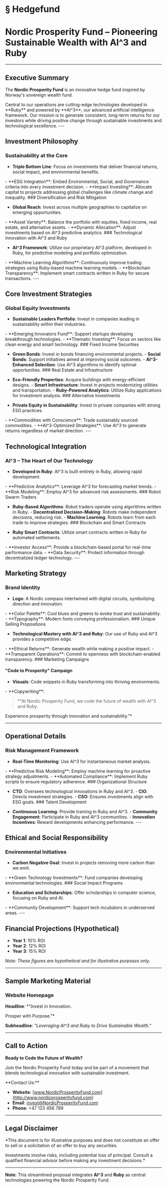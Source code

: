 # § Hedgefund

# Nordic Prosperity Fund – Pioneering Sustainable Wealth with AI^3 and Ruby

---

## Executive Summary

The **Nordic Prosperity Fund** is an innovative hedge fund inspired by Norway's sovereign wealth fund.
<!-- TODO: Break into shorter sentences (34 words > 15) --> Central to our operations are cutting-edge technologies developed in **Ruby** and powered by **AI^3**, our advanced artificial intelligence framework.
<!-- TODO: Break into shorter sentences (19 words > 15) --> Our mission is to generate consistent, long-term returns for our investors while driving positive change through sustainable investments and technological excellence.
<!-- TODO: Break into shorter sentences (21 words > 15) --> ---

## Investment Philosophy

### Sustainability at the Core

- **Triple Bottom Line**: Focus on investments that deliver financial returns, social impact, and environmental benefits.
<!-- TODO: Break into shorter sentences (25 words > 15) --> - **ESG Integration**: Embed Environmental, Social, and Governance criteria into every investment decision. - **Impact Investing**: Allocate capital to projects addressing global challenges like climate change and inequality. ### Diversification and Risk Mitigation

- **Global Reach**: Invest across multiple geographies to capitalize on emerging opportunities.
<!-- TODO: Break into shorter sentences (17 words > 15) --> - **Asset Variety**: Balance the portfolio with equities, fixed income, real estate, and alternative assets. - **Dynamic Allocation**: Adjust investments based on AI^3 predictive analytics. ### Technological Innovation with AI^3 and Ruby

- **AI^3 Framework**: Utilize our proprietary AI^3 platform, developed in Ruby, for predictive modeling and portfolio optimization.
<!-- TODO: Break into shorter sentences (24 words > 15) --> - **Machine Learning Algorithms**: Continuously improve trading strategies using Ruby-based machine learning models. - **Blockchain Transparency**: Implement smart contracts written in Ruby for secure transactions. ---

## Core Investment Strategies

### Global Equity Investments

- **Sustainable Leaders Portfolio**: Invest in companies leading in sustainability within their industries.
<!-- TODO: Break into shorter sentences (22 words > 15) --> - **Emerging Innovators Fund**: Support startups developing breakthrough technologies. - **Thematic Investing**: Focus on sectors like clean energy and smart technology. ### Fixed Income Securities

- **Green Bonds**: Invest in bonds financing environmental projects. - **Social Bonds**: Support initiatives aimed at improving social outcomes. - **AI^3-Enhanced Selection**: Use AI^3 algorithms to identify optimal opportunities. ### Real Estate and Infrastructure

- **Eco-Friendly Properties**: Acquire buildings with energy-efficient designs. - **Smart Infrastructure**: Invest in projects modernizing utilities and transportation. - **Ruby-Powered Analytics**: Utilize Ruby applications for investment analysis. ### Alternative Investments

- **Private Equity in Sustainability**: Invest in private companies with strong ESG practices.
<!-- TODO: Break into shorter sentences (16 words > 15) --> - **Commodities with Conscience**: Trade sustainably sourced commodities. - **AI^3-Optimized Strategies**: Use AI^3 to generate returns regardless of market direction. ---

## Technological Integration

### AI^3 – The Heart of Our Technology

- **Developed in Ruby**: AI^3 is built entirely in Ruby, allowing rapid development.
<!-- TODO: Break into shorter sentences (25 words > 15) --> - **Predictive Analytics**: Leverage AI^3 for forecasting market trends. - **Risk Modeling**: Employ AI^3 for advanced risk assessments. ### Robot Swarm Traders

- **Ruby-Based Algorithms**: Robot traders operate using algorithms written in Ruby. - **Decentralized Decision-Making**: Robots make independent decisions, reducing risk. - **Machine Learning**: Robots learn from each trade to improve strategies. ### Blockchain and Smart Contracts

- **Ruby Smart Contracts**: Utilize smart contracts written in Ruby for automated settlements.
<!-- TODO: Break into shorter sentences (18 words > 15) --> - **Investor Access**: Provide a blockchain-based portal for real-time performance data. - **Data Security**: Protect information through decentralized ledger technology. ---

## Marketing Strategy

### Brand Identity

- **Logo**: A Nordic compass intertwined with digital circuits, symbolizing direction and innovation.
<!-- TODO: Break into shorter sentences (20 words > 15) --> - **Color Palette**: Cool blues and greens to evoke trust and sustainability. - **Typography**: Modern fonts conveying professionalism. ### Unique Selling Propositions

- **Technological Mastery with AI^3 and Ruby**: Our use of Ruby and AI^3 provides a competitive edge.
<!-- TODO: Break into shorter sentences (21 words > 15) --> - **Ethical Returns**: Generate wealth while making a positive impact. - **Transparent Operations**: Commit to openness with blockchain-enabled transparency. ### Marketing Campaigns

#### "Code to Prosperity" Campaign

- **Visuals**: Code snippets in Ruby transforming into thriving environments.
<!-- TODO: Break into shorter sentences (18 words > 15) --> - **Copywriting**:

  > *"At Nordic Prosperity Fund, we code the future of wealth with AI^3 and Ruby.
<!-- TODO: Break into shorter sentences (17 words > 15) --> Experience prosperity through innovation and sustainability."*

---

## Operational Details

### Risk Management Framework

- **Real-Time Monitoring**: Use AI^3 for instantaneous market analysis.
<!-- TODO: Break into shorter sentences (23 words > 15) --> - **Predictive Risk Modeling**: Employ machine learning for proactive strategy adjustments. - **Automated Compliance**: Implement Ruby scripts to ensure regulatory adherence. ### Organizational Structure

- **CTO**: Oversees technological innovations in Ruby and AI^3. - **CIO**: Directs investment strategies. - **CSO**: Ensures investments align with ESG goals. ### Talent Development

- **Continuous Learning**: Provide training in Ruby and AI^3. - **Community Engagement**: Participate in Ruby and AI^3 communities. - **Innovation Incentives**: Reward developments enhancing performance. ---

## Ethical and Social Responsibility

### Environmental Initiatives

- **Carbon Negative Goal**: Invest in projects removing more carbon than we emit.
<!-- TODO: Break into shorter sentences (22 words > 15) --> - **Green Technology Investments**: Fund companies developing environmental technologies. ### Social Impact Programs

- **Education and Scholarships**: Offer scholarships in computer science, focusing on Ruby and AI.
<!-- TODO: Break into shorter sentences (18 words > 15) --> - **Community Development**: Support tech incubators in underserved areas. ---

## Financial Projections (Hypothetical)

- **Year 1**: 10% ROI
- **Year 2**: 12% ROI
- **Year 3**: 15% ROI

*Note: These figures are hypothetical and for illustrative purposes only.*

---

## Sample Marketing Material

### Website Homepage

**Headline**: *"Invest in Innovation.
<!-- TODO: Break into shorter sentences (42 words > 15) --> Prosper with Purpose."*

**Subheadline**: *"Leveraging AI^3 and Ruby to Drive Sustainable Wealth."*

---

## Call to Action

**Ready to Code the Future of Wealth?**

Join the Nordic Prosperity Fund today and be part of a movement that blends technological innovation with sustainable investment.
<!-- TODO: Break into shorter sentences (43 words > 15) --> **Contact Us:**

- **Website**: [www.NordicProsperityFund.com](http://www.nordicprosperityfund.com)
- **Email**: [invest@NordicProsperityFund.com](mailto:invest@NordicProsperityFund.com)
- **Phone**: +47 123 456 789

---

## Legal Disclaimer

*This document is for illustrative purposes and does not constitute an offer to sell or a solicitation of an offer to buy any securities.
<!-- TODO: Break into shorter sentences (42 words > 15) --> Investments involve risks, including potential loss of principal. Consult a qualified financial advisor before making any investment decisions.*

---

**Note**: This streamlined proposal integrates **AI^3** and **Ruby** as central technologies powering the Nordic Prosperity Fund.
<!-- TODO: Break into shorter sentences (27 words > 15) -->